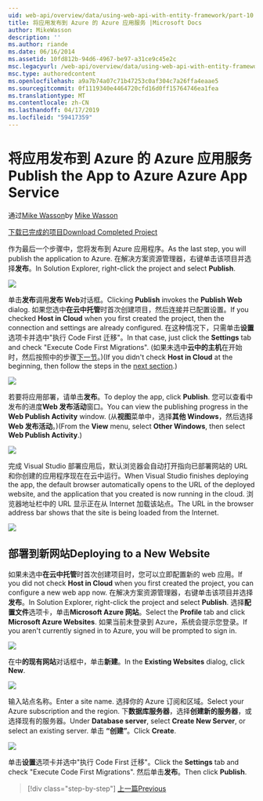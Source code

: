```yaml
---
uid: web-api/overview/data/using-web-api-with-entity-framework/part-10
title: 将应用发布到 Azure 的 Azure 应用服务 |Microsoft Docs
author: MikeWasson
description: ''
ms.author: riande
ms.date: 06/16/2014
ms.assetid: 10fd812b-94d6-4967-be97-a31ce9c45e2c
msc.legacyurl: /web-api/overview/data/using-web-api-with-entity-framework/part-10
msc.type: authoredcontent
ms.openlocfilehash: a9a7b74a07c71b47253c0af304c7a26ffa4eaae5
ms.sourcegitcommit: 0f1119340e4464720cfd16d0ff15764746ea1fea
ms.translationtype: MT
ms.contentlocale: zh-CN
ms.lasthandoff: 04/17/2019
ms.locfileid: "59417359"
---
```

# <a name="publish-the-app-to-azure-azure-app-service"></a><span data-ttu-id="020ec-102">将应用发布到 Azure 的 Azure 应用服务</span><span class="sxs-lookup"><span data-stu-id="020ec-102">Publish the App to Azure Azure App Service</span></span>

<span data-ttu-id="020ec-103">通过[Mike Wasson](https://github.com/MikeWasson)</span><span class="sxs-lookup"><span data-stu-id="020ec-103">by [Mike Wasson](https://github.com/MikeWasson)</span></span>

[<span data-ttu-id="020ec-104">下载已完成的项目</span><span class="sxs-lookup"><span data-stu-id="020ec-104">Download Completed Project</span></span>](https://github.com/MikeWasson/BookService)

<span data-ttu-id="020ec-105">作为最后一个步骤中，您将发布到 Azure 应用程序。</span><span class="sxs-lookup"><span data-stu-id="020ec-105">As the last step, you will publish the application to Azure.</span></span> <span data-ttu-id="020ec-106">在解决方案资源管理器，右键单击该项目并选择**发布**。</span><span class="sxs-lookup"><span data-stu-id="020ec-106">In Solution Explorer, right-click the project and select **Publish**.</span></span>

![](part-10/_static/image1.png)

<span data-ttu-id="020ec-107">单击**发布**调用**发布 Web**对话框。</span><span class="sxs-lookup"><span data-stu-id="020ec-107">Clicking **Publish** invokes the **Publish Web** dialog.</span></span> <span data-ttu-id="020ec-108">如果您选中**在云中托管**时首次创建项目，然后连接并已配置设置。</span><span class="sxs-lookup"><span data-stu-id="020ec-108">If you checked **Host in Cloud** when you first created the project, then the connection and settings are already configured.</span></span> <span data-ttu-id="020ec-109">在这种情况下，只需单击**设置**选项卡并选中&quot;执行 Code First 迁移&quot;。</span><span class="sxs-lookup"><span data-stu-id="020ec-109">In that case, just click the **Settings** tab and check &quot;Execute Code First Migrations&quot;.</span></span> <span data-ttu-id="020ec-110">(如果未选中**云中的主机**在开始时，然后按照中的步骤[下一节](#new-website)。)</span><span class="sxs-lookup"><span data-stu-id="020ec-110">(If you didn't check **Host in Cloud** at the beginning, then follow the steps in the [next section](#new-website).)</span></span>

[![](part-10/_static/image3.png)](part-10/_static/image2.png)

<span data-ttu-id="020ec-111">若要将应用部署，请单击**发布**。</span><span class="sxs-lookup"><span data-stu-id="020ec-111">To deploy the app, click **Publish**.</span></span> <span data-ttu-id="020ec-112">您可以查看中发布的进度**Web 发布活动**窗口。</span><span class="sxs-lookup"><span data-stu-id="020ec-112">You can view the publishing progress in the **Web Publish Activity** window.</span></span> <span data-ttu-id="020ec-113">(从**视图**菜单中，选择**其他 Windows**，然后选择**Web 发布活动**。)</span><span class="sxs-lookup"><span data-stu-id="020ec-113">(From the **View** menu, select **Other Windows**, then select **Web Publish Activity**.)</span></span>

![](part-10/_static/image4.png)

<span data-ttu-id="020ec-114">完成 Visual Studio 部署应用后，默认浏览器会自动打开指向已部署网站的 URL 和你创建的应用程序现在在云中运行。</span><span class="sxs-lookup"><span data-stu-id="020ec-114">When Visual Studio finishes deploying the app, the default browser automatically opens to the URL of the deployed website, and the application that you created is now running in the cloud.</span></span> <span data-ttu-id="020ec-115">浏览器地址栏中的 URL 显示正在从 Internet 加载该站点。</span><span class="sxs-lookup"><span data-stu-id="020ec-115">The URL in the browser address bar shows that the site is being loaded from the Internet.</span></span>

[![](part-10/_static/image6.png)](part-10/_static/image5.png)

<a id="new-website"></a>
## <a name="deploying-to-a-new-website"></a><span data-ttu-id="020ec-116">部署到新网站</span><span class="sxs-lookup"><span data-stu-id="020ec-116">Deploying to a New Website</span></span>

<span data-ttu-id="020ec-117">如果未选中**在云中托管**时首次创建项目时，您可以立即配置新的 web 应用。</span><span class="sxs-lookup"><span data-stu-id="020ec-117">If you did not check **Host in Cloud** when you first created the project, you can configure a new web app now.</span></span> <span data-ttu-id="020ec-118">在解决方案资源管理器，右键单击该项目并选择**发布**。</span><span class="sxs-lookup"><span data-stu-id="020ec-118">In Solution Explorer, right-click the project and select **Publish**.</span></span> <span data-ttu-id="020ec-119">选择**配置文件**选项卡，单击**Microsoft Azure 网站**。</span><span class="sxs-lookup"><span data-stu-id="020ec-119">Select the **Profile** tab and click **Microsoft Azure Websites**.</span></span> <span data-ttu-id="020ec-120">如果当前未登录到 Azure，系统会提示您登录。</span><span class="sxs-lookup"><span data-stu-id="020ec-120">If you aren't currently signed in to Azure, you will be prompted to sign in.</span></span>

[![](part-10/_static/image8.png)](part-10/_static/image7.png)

<span data-ttu-id="020ec-121">在中**的现有网站**对话框中，单击**新建**。</span><span class="sxs-lookup"><span data-stu-id="020ec-121">In the **Existing Websites** dialog, click **New**.</span></span>

![](part-10/_static/image9.png)

<span data-ttu-id="020ec-122">输入站点名称。</span><span class="sxs-lookup"><span data-stu-id="020ec-122">Enter a site name.</span></span> <span data-ttu-id="020ec-123">选择你的 Azure 订阅和区域。</span><span class="sxs-lookup"><span data-stu-id="020ec-123">Select your Azure subscription and the region.</span></span> <span data-ttu-id="020ec-124">下**数据库服务器**，选择**创建新的服务器**，或选择现有的服务器。</span><span class="sxs-lookup"><span data-stu-id="020ec-124">Under **Database server**, select **Create New Server**, or select an existing server.</span></span> <span data-ttu-id="020ec-125">单击 **“创建”**。</span><span class="sxs-lookup"><span data-stu-id="020ec-125">Click **Create**.</span></span>

[![](part-10/_static/image11.png)](part-10/_static/image10.png)

<span data-ttu-id="020ec-126">单击**设置**选项卡并选中&quot;执行 Code First 迁移&quot;。</span><span class="sxs-lookup"><span data-stu-id="020ec-126">Click the **Settings** tab and check &quot;Execute Code First Migrations&quot;.</span></span> <span data-ttu-id="020ec-127">然后单击**发布**。</span><span class="sxs-lookup"><span data-stu-id="020ec-127">Then click **Publish**.</span></span>

> [!div class="step-by-step"]
> [<span data-ttu-id="020ec-128">上一篇</span><span class="sxs-lookup"><span data-stu-id="020ec-128">Previous</span></span>](part-9.md)
